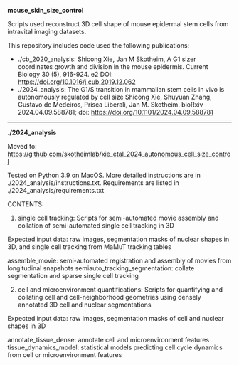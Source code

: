 **mouse_skin_size_control**

Scripts used reconstruct 3D cell shape of mouse epidermal stem cells from intravital imaging datasets.

This repository includes code used the following publications:

- ./cb_2020_analysis: Shicong Xie, Jan M Skotheim, A G1 sizer coordinates growth and division in the mouse epidermis. Current Biology 30 (5), 916-924. e2
DOI: https://doi.org/10.1016/j.cub.2019.12.062
- ./2024_analysis:  The G1/S transition in mammalian stem cells in vivo is autonomously regulated by cell size
Shicong Xie, Shuyuan Zhang, Gustavo de Medeiros, Prisca Liberali, Jan M. Skotheim. bioRxiv 2024.04.09.588781; doi: https://doi.org/10.1101/2024.04.09.588781 


----
**./2024_analysis**

Moved to: https://github.com/skotheimlab/xie_etal_2024_autonomous_cell_size_control

Tested on Python 3.9 on MacOS. More detailed instructions are in ./2024_analysis/instructions.txt. Requirements are listed in ./2024_analysis/requirements.txt


CONTENTS:

1) single cell tracking: Scripts for semi-automated movie assembly and collation of semi-automated single cell tracking in 3D

Expected input data: raw images, segmentation masks of nuclear shapes in 3D, and single cell tracking from MaMuT tracking tables

assemble_movie: semi-automated registration and assembly of movies from longitudinal snapshots
semiauto_tracking_segmentation: collate segmentation and sparse single cell tracking

2) cell and microenvironment quantifications: Scripts for quantifying and collating cell and cell-neighborhood geometries using densely annotated 3D cell and nuclear segmentations

Expected input data: raw images, segmentation masks of cell and nuclear shapes in 3D

annotate_tissue_dense: annotate cell and microenvironment features
tissue_dynamics_model: statistical models predicting cell cycle dynamics from cell or microenvironment features

